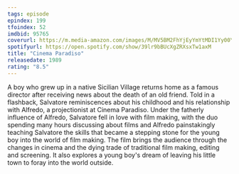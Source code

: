 ```yaml
---
tags: episode
epindex: 199
tfoindex: 52
imdbid: 95765
coverurl: https://m.media-amazon.com/images/M/MV5BM2FhYjEyYmYtMDI1Yy00YTdlLWI2NWQtYmEzNzAxOGY1NjY2XkEyXkFqcGdeQXVyNTA3NTIyNDg@._V1_SY300_CR0,0,202,300_.jpg
spotifyurl: https://open.spotify.com/show/39lr9bBUcXgZRXsxTw1axM
title: "Cinema Paradiso"
releasedate: 1989
rating: "8.5"
---
```


A boy who grew up in a native Sicilian Village returns home as a famous director after receiving news about the death of an old friend. Told in a flashback, Salvatore reminiscences about his childhood and his relationship with Alfredo, a projectionist at Cinema Paradiso. Under the fatherly influence of Alfredo, Salvatore fell in love with film making, with the duo spending many hours discussing about films and Alfredo painstakingly teaching Salvatore the skills that became a stepping stone for the young boy into the world of film making. The film brings the audience through the changes in cinema and the dying trade of traditional film making, editing and screening. It also explores a young boy's dream of leaving his little town to foray into the world outside.